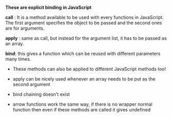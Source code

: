 **These are explicit binding in JavaScript**

**call** : It is a method available to be used with every functions in JavaScript. The first argument specifies the object to be passed and the second ones are for arguments.

**apply** : same as call, but instead for the argument list, it has to be passed as an array.

**bind**: this gives a function which can be reused with different parameters many times.

- These methods can also be applied to different JavaScript methods too!

- apply can be nicely used whenever an array needs to be put as the second argument

- bind chaining doesn't exist

- arrow functions work the same way, if there is no wrapper normal function then even if these methods are called it gives undefined
